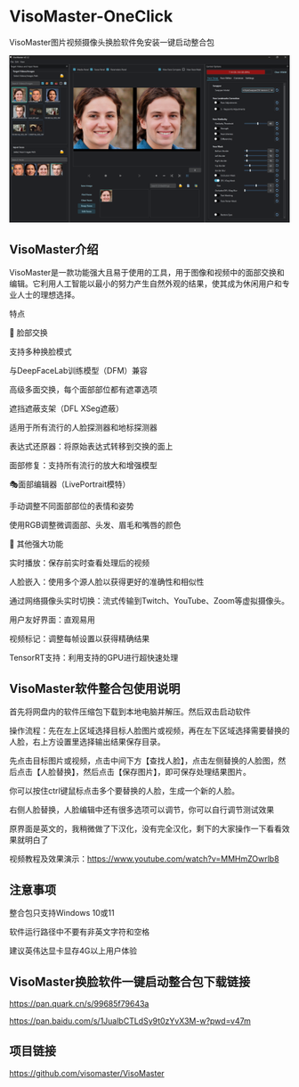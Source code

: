 # VisoMaster-OneClick
VisoMaster图片视频摄像头换脸软件免安装一键启动整合包

![](https://github.com/visomaster/VisoMaster/raw/main/.github/screenshot.png)

## VisoMaster介绍
VisoMaster是一款功能强大且易于使用的工具，用于图像和视频中的面部交换和编辑。它利用人工智能以最小的努力产生自然外观的结果，使其成为休闲用户和专业人士的理想选择。

特点

🔄 脸部交换

支持多种换脸模式

与DeepFaceLab训练模型（DFM）兼容

高级多面交换，每个面部部位都有遮罩选项

遮挡遮蔽支架（DFL XSeg遮蔽）

适用于所有流行的人脸探测器和地标探测器

表达式还原器：将原始表达式转移到交换的面上

面部修复：支持所有流行的放大和增强模型

🎭面部编辑器（LivePortrait模特）

手动调整不同面部部位的表情和姿势

使用RGB调整微调面部、头发、眉毛和嘴唇的颜色

🚀 其他强大功能

实时播放：保存前实时查看处理后的视频

人脸嵌入：使用多个源人脸以获得更好的准确性和相似性

通过网络摄像头实时切换：流式传输到Twitch、YouTube、Zoom等虚拟摄像头。

用户友好界面：直观易用

视频标记：调整每帧设置以获得精确结果

TensorRT支持：利用支持的GPU进行超快速处理



## VisoMaster软件整合包使用说明
首先将网盘内的软件压缩包下载到本地电脑并解压。然后双击启动软件

操作流程：先在左上区域选择目标人脸图片或视频，再在左下区域选择需要替换的人脸，右上方设置里选择输出结果保存目录。

先点击目标图片或视频，点击中间下方【查找人脸】，点击左侧替换的人脸图，然后点击【人脸替换】，然后点击【保存图片】，即可保存处理结果图片。

你可以按住ctrl键鼠标点击多个要替换的人脸，生成一个新的人脸。

右侧人脸替换，人脸编辑中还有很多选项可以调节，你可以自行调节测试效果

原界面是英文的，我稍微做了下汉化，没有完全汉化，剩下的大家操作一下看看效果就明白了

视频教程及效果演示：https://www.youtube.com/watch?v=MMHmZOwrlb8

## 注意事项
整合包只支持Windows 10或11

软件运行路径中不要有非英文字符和空格

建议英伟达显卡显存4G以上用户体验

## VisoMaster换脸软件一键启动整合包下载链接
https://pan.quark.cn/s/99685f79643a

https://pan.baidu.com/s/1JualbCTLdSy9t0zYvX3M-w?pwd=v47m

## 项目链接
https://github.com/visomaster/VisoMaster
